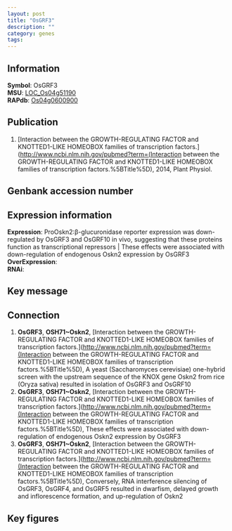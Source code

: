 ```yaml
---
layout: post
title: "OsGRF3"
description: ""
category: genes
tags: 
---
```


## Information
__Symbol__: OsGRF3  
__MSU__: [LOC_Os04g51190](http://rice.plantbiology.msu.edu/cgi-bin/ORF_infopage.cgi?orf=LOC_Os04g51190)  
__RAPdb__: [Os04g0600900](http://rapdb.dna.affrc.go.jp/viewer/gbrowse_details/irgsp1?name=Os04g0600900)  

## Publication
1. [Interaction between the GROWTH-REGULATING FACTOR and KNOTTED1-LIKE HOMEOBOX families of transcription factors.](http://www.ncbi.nlm.nih.gov/pubmed?term=(Interaction between the GROWTH-REGULATING FACTOR and KNOTTED1-LIKE HOMEOBOX families of transcription factors.%5BTitle%5D), 2014, Plant Physiol.

## Genbank accession number

## Expression information
__Expression__: ProOskn2:β-glucuronidase reporter expression was down-regulated by OsGRF3 and OsGRF10 in vivo, suggesting that these proteins function as transcriptional repressors |  These effects were associated with down-regulation of endogenous Oskn2 expression by OsGRF3  
__OverExpression__:  
__RNAi__:  

## Key message

## Connection
1. __OsGRF3__, __OSH71~Oskn2__, [Interaction between the GROWTH-REGULATING FACTOR and KNOTTED1-LIKE HOMEOBOX families of transcription factors.](http://www.ncbi.nlm.nih.gov/pubmed?term=(Interaction between the GROWTH-REGULATING FACTOR and KNOTTED1-LIKE HOMEOBOX families of transcription factors.%5BTitle%5D),  A yeast (Saccharomyces cerevisiae) one-hybrid screen with the upstream sequence of the KNOX gene Oskn2 from rice (Oryza sativa) resulted in isolation of OsGRF3 and OsGRF10
2. __OsGRF3__, __OSH71~Oskn2__, [Interaction between the GROWTH-REGULATING FACTOR and KNOTTED1-LIKE HOMEOBOX families of transcription factors.](http://www.ncbi.nlm.nih.gov/pubmed?term=(Interaction between the GROWTH-REGULATING FACTOR and KNOTTED1-LIKE HOMEOBOX families of transcription factors.%5BTitle%5D),  These effects were associated with down-regulation of endogenous Oskn2 expression by OsGRF3
3. __OsGRF3__, __OSH71~Oskn2__, [Interaction between the GROWTH-REGULATING FACTOR and KNOTTED1-LIKE HOMEOBOX families of transcription factors.](http://www.ncbi.nlm.nih.gov/pubmed?term=(Interaction between the GROWTH-REGULATING FACTOR and KNOTTED1-LIKE HOMEOBOX families of transcription factors.%5BTitle%5D),  Conversely, RNA interference silencing of OsGRF3, OsGRF4, and OsGRF5 resulted in dwarfism, delayed growth and inflorescence formation, and up-regulation of Oskn2

## Key figures


